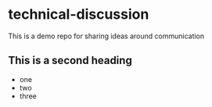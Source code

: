 # technical-discussion
This is a demo repo for sharing ideas around communication

## This is a second heading

* one
* two
* three
